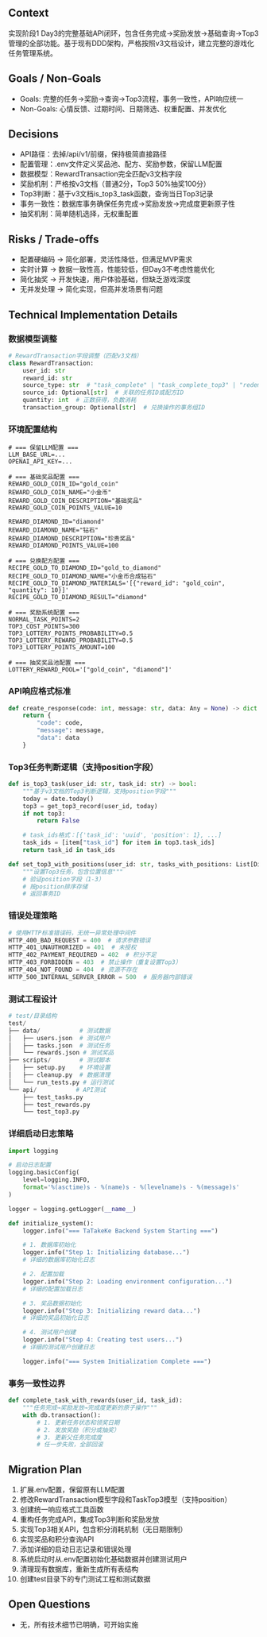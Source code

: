 ## Context
实现阶段1 Day3的完整基础API闭环，包含任务完成→奖励发放→基础查询→Top3管理的全部功能。基于现有DDD架构，严格按照v3文档设计，建立完整的游戏化任务管理系统。

## Goals / Non-Goals
- Goals: 完整的任务→奖励→查询→Top3流程，事务一致性，API响应统一
- Non-Goals: 心情反馈、过期时间、日期筛选、权重配置、并发优化

## Decisions
- API路径：去掉/api/v1/前缀，保持极简直接路径
- 配置管理：.env文件定义奖品池、配方、奖励参数，保留LLM配置
- 数据模型：RewardTransaction完全匹配v3文档字段
- 奖励机制：严格按v3文档（普通2分，Top3 50%抽奖100分）
- Top3判断：基于v3文档is_top3_task函数，查询当日Top3记录
- 事务一致性：数据库事务确保任务完成→奖励发放→完成度更新原子性
- 抽奖机制：简单随机选择，无权重配置

## Risks / Trade-offs
- 配置硬编码 → 简化部署，灵活性降低，但满足MVP需求
- 实时计算 → 数据一致性高，性能较低，但Day3不考虑性能优化
- 简化抽奖 → 开发快速，用户体验基础，但缺乏游戏深度
- 无并发处理 → 简化实现，但高并发场景有问题

## Technical Implementation Details

### 数据模型调整
```python
# RewardTransaction字段调整（匹配v3文档）
class RewardTransaction:
    user_id: str
    reward_id: str
    source_type: str  # "task_complete" | "task_complete_top3" | "redemption" | "expiration" | "manual"
    source_id: Optional[str]  # 关联的任务ID或配方ID
    quantity: int  # 正数获得，负数消耗
    transaction_group: Optional[str]  # 兑换操作的事务组ID
```

### 环境配置结构
```env
# === 保留LLM配置 ===
LLM_BASE_URL=...
OPENAI_API_KEY=...

# === 基础奖品配置 ===
REWARD_GOLD_COIN_ID="gold_coin"
REWARD_GOLD_COIN_NAME="小金币"
REWARD_GOLD_COIN_DESCRIPTION="基础奖品"
REWARD_GOLD_COIN_POINTS_VALUE=10

REWARD_DIAMOND_ID="diamond"
REWARD_DIAMOND_NAME="钻石"
REWARD_DIAMOND_DESCRIPTION="珍贵奖品"
REWARD_DIAMOND_POINTS_VALUE=100

# === 兑换配方配置 ===
RECIPE_GOLD_TO_DIAMOND_ID="gold_to_diamond"
RECIPE_GOLD_TO_DIAMOND_NAME="小金币合成钻石"
RECIPE_GOLD_TO_DIAMOND_MATERIALS='[{"reward_id": "gold_coin", "quantity": 10}]'
RECIPE_GOLD_TO_DIAMOND_RESULT="diamond"

# === 奖励系统配置 ===
NORMAL_TASK_POINTS=2
TOP3_COST_POINTS=300
TOP3_LOTTERY_POINTS_PROBABILITY=0.5
TOP3_LOTTERY_REWARD_PROBABILITY=0.5
TOP3_LOTTERY_POINTS_AMOUNT=100

# === 抽奖奖品池配置 ===
LOTTERY_REWARD_POOL='["gold_coin", "diamond"]'
```

### API响应格式标准
```python
def create_response(code: int, message: str, data: Any = None) -> dict:
    return {
        "code": code,
        "message": message,
        "data": data
    }
```

### Top3任务判断逻辑（支持position字段）
```python
def is_top3_task(user_id: str, task_id: str) -> bool:
    """基于v3文档的Top3判断逻辑，支持position字段"""
    today = date.today()
    top3 = get_top3_record(user_id, today)
    if not top3:
        return False

    # task_ids格式：[{'task_id': 'uuid', 'position': 1}, ...]
    task_ids = [item["task_id"] for item in top3.task_ids]
    return task_id in task_ids

def set_top3_with_positions(user_id: str, tasks_with_positions: List[Dict]) -> str:
    """设置Top3任务，包含位置信息"""
    # 验证position字段（1-3）
    # 按position排序存储
    # 返回事务ID
```

### 错误处理策略
```python
# 使用HTTP标准错误码，无统一异常处理中间件
HTTP_400_BAD_REQUEST = 400  # 请求参数错误
HTTP_401_UNAUTHORIZED = 401  # 未授权
HTTP_402_PAYMENT_REQUIRED = 402  # 积分不足
HTTP_403_FORBIDDEN = 403  # 禁止操作（重复设置Top3）
HTTP_404_NOT_FOUND = 404  # 资源不存在
HTTP_500_INTERNAL_SERVER_ERROR = 500  # 服务器内部错误
```

### 测试工程设计
```python
# test/目录结构
test/
├── data/           # 测试数据
│   ├── users.json  # 测试用户
│   ├── tasks.json  # 测试任务
│   └── rewards.json # 测试奖品
├── scripts/        # 测试脚本
│   ├── setup.py    # 环境设置
│   ├── cleanup.py  # 数据清理
│   └── run_tests.py # 运行测试
└── api/           # API测试
    ├── test_tasks.py
    ├── test_rewards.py
    └── test_top3.py
```

### 详细启动日志策略
```python
import logging

# 启动日志配置
logging.basicConfig(
    level=logging.INFO,
    format='%(asctime)s - %(name)s - %(levelname)s - %(message)s'
)

logger = logging.getLogger(__name__)

def initialize_system():
    logger.info("=== TaTakeKe Backend System Starting ===")

    # 1. 数据库初始化
    logger.info("Step 1: Initializing database...")
    # 详细的数据库初始化日志

    # 2. 配置加载
    logger.info("Step 2: Loading environment configuration...")
    # 详细的配置加载日志

    # 3. 奖品数据初始化
    logger.info("Step 3: Initializing reward data...")
    # 详细的奖品初始化日志

    # 4. 测试用户创建
    logger.info("Step 4: Creating test users...")
    # 详细的测试用户创建日志

    logger.info("=== System Initialization Complete ===")
```

### 事务一致性边界
```python
def complete_task_with_rewards(user_id, task_id):
    """任务完成→奖励发放→完成度更新的原子操作"""
    with db.transaction():
        # 1. 更新任务状态和领奖日期
        # 2. 发放奖励（积分或抽奖）
        # 3. 更新父任务完成度
        # 任一步失败，全部回滚
```

## Migration Plan
1. 扩展.env配置，保留原有LLM配置
2. 修改RewardTransaction模型字段和TaskTop3模型（支持position）
3. 创建统一响应格式工具函数
4. 重构任务完成API，集成Top3判断和奖励发放
5. 实现Top3相关API，包含积分消耗机制（无日期限制）
6. 实现奖品和积分查询API
7. 添加详细的启动日志记录和错误处理
8. 系统启动时从.env配置初始化基础数据并创建测试用户
9. 清理现有数据库，重新生成所有表结构
10. 创建test目录下的专门测试工程和测试数据

## Open Questions
- 无，所有技术细节已明确，可开始实施